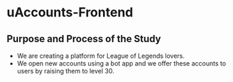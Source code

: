 # uAccounts-Frontend

## Purpose and Process of the Study

- We are creating a platform for League of Legends lovers.
- We open new accounts using a bot app and we offer these accounts to users by raising them to level 30.